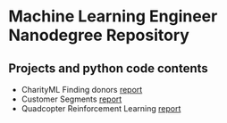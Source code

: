 # Machine Learning Engineer Nanodegree Repository

## Projects and python code contents

- CharityML Finding donors [report](http://htmlpreview.github.io/?https://github.com/marcionicolau/personal_mle/blob/master/finding_donors/report.html)
- Customer Segments [report](http://htmlpreview.github.io/?https://github.com/marcionicolau/personal_mle/blob/master/customer_segments/report.html)
- Quadcopter Reinforcement Learning [report](http://htmlpreview.github.io/?https://github.com/marcionicolau/personal_mle/blob/master/quadcop-rl/report.html)
